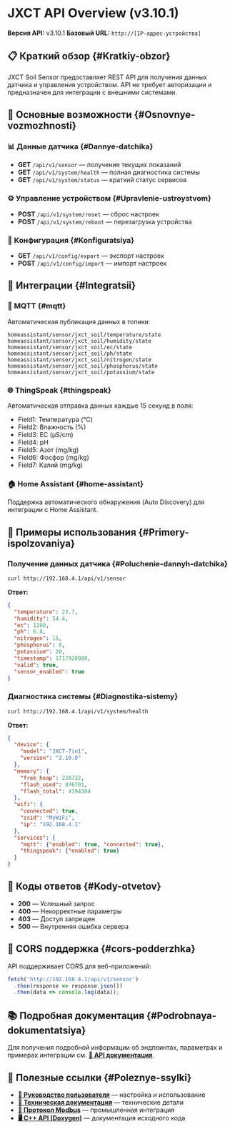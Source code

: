 # JXCT API Overview (v3.10.1)

**Версия API:** v3.10.1
**Базовый URL:** `http://[IP-адрес-устройства]`

## 📋 Краткий обзор {#Kratkiy-obzor}

JXCT Soil Sensor предоставляет REST API для получения данных датчика и управления устройством. API не требует авторизации и предназначен для интеграции с внешними системами.

## 🚀 Основные возможности {#Osnovnye-vozmozhnosti}

### 📊 Данные датчика {#Dannye-datchika}
- **GET** `/api/v1/sensor` — получение текущих показаний
- **GET** `/api/v1/system/health` — полная диагностика системы
- **GET** `/api/v1/system/status` — краткий статус сервисов

### ⚙️ Управление устройством {#Upravlenie-ustroystvom}
- **POST** `/api/v1/system/reset` — сброс настроек
- **POST** `/api/v1/system/reboot` — перезагрузка устройства

### 📁 Конфигурация {#Konfiguratsiya}
- **GET** `/api/v1/config/export` — экспорт настроек
- **POST** `/api/v1/config/import` — импорт настроек

## 🔗 Интеграции {#Integratsii}

### 📡 MQTT {#mqtt}
Автоматическая публикация данных в топики:
```
homeassistant/sensor/jxct_soil/temperature/state
homeassistant/sensor/jxct_soil/humidity/state
homeassistant/sensor/jxct_soil/ec/state
homeassistant/sensor/jxct_soil/ph/state
homeassistant/sensor/jxct_soil/nitrogen/state
homeassistant/sensor/jxct_soil/phosphorus/state
homeassistant/sensor/jxct_soil/potassium/state
```

### 🌐 ThingSpeak {#thingspeak}
Автоматическая отправка данных каждые 15 секунд в поля:
- Field1: Температура (°C)
- Field2: Влажность (%)
- Field3: EC (µS/cm)
- Field4: pH
- Field5: Азот (mg/kg)
- Field6: Фосфор (mg/kg)
- Field7: Калий (mg/kg)

### 🏠 Home Assistant {#home-assistant}
Поддержка автоматического обнаружения (Auto Discovery) для интеграции с Home Assistant.

## 📝 Примеры использования {#Primery-ispolzovaniya}

### Получение данных датчика {#Poluchenie-dannyh-datchika}
```bash
curl http://192.168.4.1/api/v1/sensor
```

**Ответ:**
```json
{
  "temperature": 23.7,
  "humidity": 54.4,
  "ec": 1200,
  "ph": 6.8,
  "nitrogen": 15,
  "phosphorus": 8,
  "potassium": 20,
  "timestamp": 1717920000,
  "valid": true,
  "sensor_enabled": true
}
```

### Диагностика системы {#Diagnostika-sistemy}
```bash
curl http://192.168.4.1/api/v1/system/health
```

**Ответ:**
```json
{
  "device": {
    "model": "JXCT-7in1",
    "version": "3.10.0"
  },
  "memory": {
    "free_heap": 228732,
    "flash_used": 876701,
    "flash_total": 4194304
  },
  "wifi": {
    "connected": true,
    "ssid": "MyWiFi",
    "ip": "192.168.4.1"
  },
  "services": {
    "mqtt": {"enabled": true, "connected": true},
    "thingspeak": {"enabled": true}
  }
}
```

## 🔧 Коды ответов {#Kody-otvetov}

- **200** — Успешный запрос
- **400** — Некорректные параметры
- **403** — Доступ запрещен
- **500** — Внутренняя ошибка сервера

## 📱 CORS поддержка {#cors-podderzhka}

API поддерживает CORS для веб-приложений:
```javascript
fetch('http://192.168.4.1/api/v1/sensor')
  .then(response => response.json())
  .then(data => console.log(data));
```

## 📚 Подробная документация {#Podrobnaya-dokumentatsiya}

Для получения подробной информации об эндпоинтах, параметрах и примерах интеграции см. **[📖 API документация](manuals/API.md)**.

## 🔗 Полезные ссылки {#Poleznye-ssylki}

- **[👤 Руководство пользователя](manuals/USER_GUIDE.md)** — настройка и использование
- **[🔧 Техническая документация](manuals/TECHNICAL_DOCS.md)** — технические детали
- **[📡 Протокол Modbus](manuals/MODBUS_PROTOCOL.md)** — промышленная интеграция
- **[🖥️ C++ API (Doxygen)](https://gfermoto.github.io/soil-sensor-7in1/api/index.html)** — документация исходного кода
